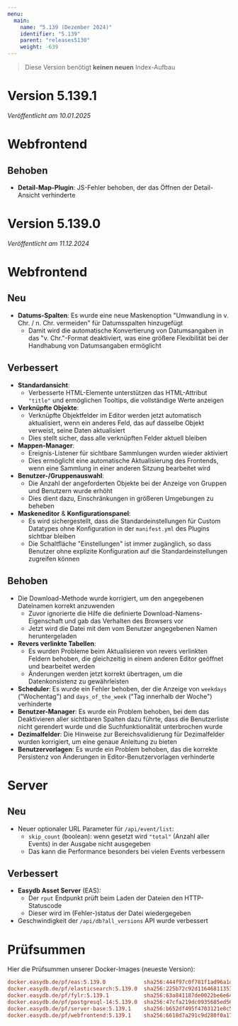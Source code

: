 ```yaml
---
menu:
  main:
    name: "5.139 (Dezember 2024)"
    identifier: "5.139"
    parent: "releases5130"
    weight: -639
---
```


> Diese Version benötigt **keinen neuen** Index-Aufbau


# Version 5.139.1

*Veröffentlicht am 10.01.2025*

# Webfrontend

## Behoben

* **Detail-Map-Plugin**: JS-Fehler behoben, der das Öffnen der Detail-Ansicht verhinderte

# Version 5.139.0

*Veröffentlicht am 11.12.2024*


# Webfrontend

## Neu

* **Datums-Spalten**: Es wurde eine neue Maskenoption "Umwandlung in v. Chr. / n. Chr. vermeiden" für Datumsspalten hinzugefügt
  * Damit wird die automatische Konvertierung von Datumsangaben in das "v. Chr."-Format deaktiviert, was eine größere Flexibilität bei der Handhabung von Datumsangaben ermöglicht

## Verbessert

* **Standardansicht**:
  * Verbesserte HTML-Elemente unterstützen das HTML-Attribut `"title"` und ermöglichen Tooltips, die vollständige Werte anzeigen
* **Verknüpfte Objekte**:
  * Verknüpfte Objektfelder im Editor werden jetzt automatisch aktualisiert, wenn ein anderes Feld, das auf dasselbe Objekt verweist, seine Daten aktualisiert
  * Dies stellt sicher, dass alle verknüpften Felder aktuell bleiben
* **Mappen-Manager**:
  * Ereignis-Listener für sichtbare Sammlungen wurden wieder aktiviert
  * Dies ermöglicht eine automatische Aktualisierung des Frontends, wenn eine Sammlung in einer anderen Sitzung bearbeitet wird
* **Benutzer-/Gruppenauswahl**:
  * Die Anzahl der angeforderten Objekte bei der Anzeige von Gruppen und Benutzern wurde erhöht
  * Dies dient dazu, Einschränkungen in größeren Umgebungen zu beheben
* **Maskeneditor** & **Konfigurationspanel**:
  * Es wird sichergestellt, dass die Standardeinstellungen für Custom Datatypes ohne Konfiguration in der `manifest.yml` des Plugins sichtbar bleiben
  * Die Schaltfläche "Einstellungen" ist immer zugänglich, so dass Benutzer ohne explizite Konfiguration auf die Standardeinstellungen zugreifen können

## Behoben

* Die Download-Methode wurde korrigiert, um den angegebenen Dateinamen korrekt anzuwenden
  * Zuvor ignorierte die Hilfe die definierte Download-Namens-Eigenschaft und gab das Verhalten des Browsers vor
  * Jetzt wird die Datei mit dem vom Benutzer angegebenen Namen heruntergeladen
* **Revers verlinkte Tabellen**:
  * Es wurden Probleme beim Aktualisieren von revers verlinkten Feldern behoben, die gleichzeitig in einem anderen Editor geöffnet und bearbeitet werden
  * Änderungen werden jetzt korrekt übertragen, um die Datenkonsistenz zu gewährleisten
* **Scheduler**: Es wurde ein Fehler behoben, der die Anzeige von `weekdays` ("Wochentag") and `days_of_the_week` ("Tag innerhalb der Woche") verhinderte
* **Benutzer-Manager**: Es wurde ein Problem behoben, bei dem das Deaktivieren aller sichtbaren Spalten dazu führte, dass die Benutzerliste nicht gerendert wurde und die Suchfunktionalität unterbrochen wurde
* **Dezimalfelder**: Die Hinweise zur Bereichsvalidierung für Dezimalfelder wurden korrigiert, um eine genaue Anleitung zu bieten
* **Benutzervorlagen**: Es wurde ein Problem behoben, das die korrekte Persistenz von Änderungen in Editor-Benutzervorlagen verhinderte


# Server

## Neu

* Neuer optionaler URL Parameter für `/api/event/list`:
  * `skip_count` (boolean): wenn gesetzt wird `"total"` (Anzahl aller Events) in der Ausgabe nicht ausgegeben
  * Das kann die Performance besonders bei vielen Events verbessern

## Verbessert

* **Easydb Asset Server** (EAS):
  * Der `rput` Endpunkt prüft beim Laden der Dateien den HTTP-Statuscode
  * Dieser wird im (Fehler-)status der Datei wiedergegeben
* Geschwindigkeit der `/api/db?all_versions` API wurde verbessert


# Prüfsummen

Hier die Prüfsummen unserer Docker-Images (neueste Version):

```ini
docker.easydb.de/pf/eas:5.139.0            sha256:444f97c0f781f1ad96a1df2e929a34aa993d143898a9deba08e0548760d68678
docker.easydb.de/pf/elasticsearch:5.139.0  sha256:225b72c92d11646811353ba4961b44ea81b948715ee799cd58d89cd582ccf613
docker.easydb.de/pf/fylr:5.139.1           sha256:63a841187de0022be6e642b62695d61ba9b0894b2885e337e807ef7420d49f9e
docker.easydb.de/pf/postgresql-14:5.139.0  sha256:47cfa219dc0935685ed5626ee70c5ed95fffe31e31ebed729fc71fd9000759c0
docker.easydb.de/pf/server-base:5.139.1    sha256:b652df495f4703121e0c51b1931ea51a6a32fdac7fdbf6412428dce1e63bf72e
docker.easydb.de/pf/webfrontend:5.139.1    sha256:6618d7a291c9d280f0a171a8278c56fc62f6e109e0341e1277e2fae6facc9dda
```
